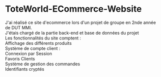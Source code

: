 # ToteWorld-ECommerce-Website
 J'ai réalisé ce site d'ecommerce lors d'un projet de groupe en 2nde année de DUT MMI.<br>
 J'étais chargé de la partie back-end et base de données du projet<br>
 Les fonctionnalités du site comptent :<br>
   Affichage des différents produits<br>
   Système de compte client : <br>
     Connexion par Session<br>
     Favoris Clients<br>
   Système de gestion des commandes<br>
   Identifiants cryptés<br>
